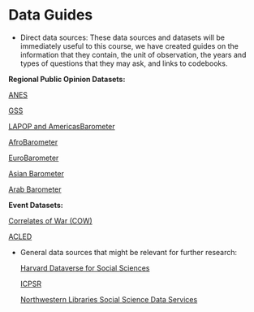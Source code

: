 # Data Guides

- Direct data sources: These data sources and datasets will be immediately useful to this course, we have created guides on the information that they contain, the unit of observation, the years and types of questions that they may ask, and links to codebooks. 

**Regional Public Opinion Datasets:** 

  [ANES](anes_guide/README.md)
  
  [GSS](/gss_guide/README.md)
  
  [LAPOP and AmericasBarometer](/lapop_guide/README.md) 
  
  [AfroBarometer](/afrobarometer_guide/README.md) 
  
  [EuroBarometer](/eurobarometer_guide/README.md)
  
  [Asian Barometer](/asianbarometer_guide/README.md)
  
  [Arab Barometer](/arabbarometer_guide/README.md) 
 
 **Event Datasets:** 
 
  [Correlates of War (COW)](/cow_guide/README.md) 
  
  [ACLED](/acled_guide/README.md) 
  
  

- General data sources that might be relevant for further research: 

  [Harvard Dataverse for Social Sciences](https://dataverse.harvard.edu/dataverse/harvard?q=&fq0=subject_ss%3A%22Social%20Sciences%22&types=dataverses%3Adatasets&sort=dateSort&order=desc) 
  
  [ICPSR](https://www.icpsr.umich.edu/web/pages/ICPSR/index.html) 
  
  [Northwestern Libraries Social Science Data Services](https://libguides.northwestern.edu/c.php?g=114894&p=749250) 
  
